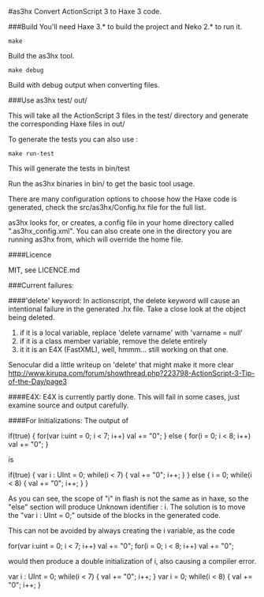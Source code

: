 #as3hx
Convert ActionScript 3 to Haxe 3 code.

###Build
You'll need Haxe 3.* to build the project and Neko 2.* to run it.
    
    make
Build the as3hx tool.

    make debug
Build with debug output when converting files.

###Use 
    as3hx test/ out/
    
This will take all the ActionScript 3 files in the test/ directory 
and generate the corresponding Haxe files in out/

To generate the tests you can also use :

    make run-test

This will generate the tests in bin/test

Run the as3hx binaries in bin/ to get the basic tool usage.

There are many configuration options to choose how the Haxe code
is generated, check the src/as3hx/Config.hx file for the full list.

as3hx looks for, or creates, a config file in your home directory
called ".as3hx_config.xml". You can also create one in the directory
you are running as3hx from, which will override the home file.


####Licence

MIT, see LICENCE.md



###Current failures:

####'delete' keyword:
In actionscript, the delete keyword will cause an intentional failure in the
generated .hx file. Take a close look at the object being deleted.
1) if it is a local variable, replace 'delete varname' with 'varname = null'
2) if it is a class member variable, remove the delete entirely
3) it it is an E4X (FastXML), well, hmmm... still working on that one.

Senocular did a little writeup on 'delete' that might make it more clear
http://www.kirupa.com/forum/showthread.php?223798-ActionScript-3-Tip-of-the-Day/page3


####E4X:
E4X is currently partly done. This will fail in some cases, just examine source
and output carefully.

####For Initializations:
The output of

if(true) {
for(var i:uint = 0; i < 7; i++)
val += "0";
} else {
for(i = 0; i < 8; i++)
val += "0";
}

is

if(true) {
var i : UInt = 0;
while(i < 7) {
val += "0";
i++;
}
} else {
i = 0;
while(i < 8) {
val += "0";
i++;
}
}

As you can see, the scope of "i" in flash is not the same as in haxe,
so the "else" section will produce Unknown identifier : i. The solution
is to move the "var i : UInt = 0;" outside of the blocks in the generated
code.

This can not be avoided by always creating the i variable, as the code

for(var i:uint = 0; i < 7; i++)
val += "0";
for(i = 0; i < 8; i++)
val += "0";

would then produce a double initialization of i, also causing a compiler error.
 
var i : UInt = 0;
while(i < 7) {
val += "0";
i++;
}
var i = 0;
while(i < 8)
{
val += "0";
i++;
}
